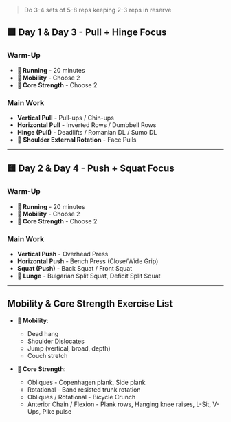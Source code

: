 > Do 3-4 sets of 5-8 reps keeping 2-3 reps in reserve

## 🟩 **Day 1 & Day 3 - Pull + Hinge Focus**

### **Warm-Up**

* **🏃 Running** - 20 minutes
* **🧘 Mobility** - Choose 2
* **💪 Core Strength** - Choose 2

### **Main Work**

* **Vertical Pull** - Pull-ups / Chin-ups
* **Horizontal Pull** - Inverted Rows / Dumbbell Rows
* **Hinge (Pull)** - Deadlifts / Romanian DL / Sumo DL
* 🍒 **Shoulder External Rotation** - Face Pulls

---

## 🟨 **Day 2 & Day 4 - Push + Squat Focus**

### **Warm-Up**

* **🏃 Running** - 20 minutes
* **🧘 Mobility** - Choose 2
* **💪 Core Strength** - Choose 2

### **Main Work**

* **Vertical Push** - Overhead Press
* **Horizontal Push** - Bench Press (Close/Wide Grip)
* **Squat (Push)** - Back Squat / Front Squat
* 🍒 **Lunge** - Bulgarian Split Squat, Deficit Split Squat

---

## Mobility & Core Strength Exercise List

* **🧘 Mobility**:
  * Dead hang
  * Shoulder Dislocates
  * Jump (vertical, broad, depth)
  * Couch stretch

* **💪 Core Strength**:
  * Obliques - Copenhagen plank, Side plank
  * Rotational - Band resisted trunk rotation
  * Obliques / Rotational - Bicycle Crunch
  * Anterior Chain / Flexion - Plank rows, Hanging knee raises, L-Sit, V-Ups, Pike pulse
